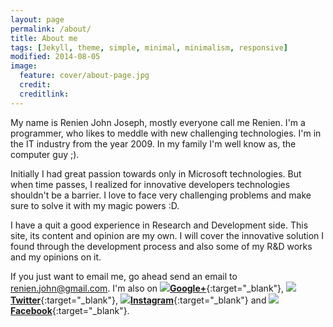 ```yaml
---
layout: page
permalink: /about/
title: About me
tags: [Jekyll, theme, simple, minimal, minimalism, responsive]
modified: 2014-08-05
image:
  feature: cover/about-page.jpg
  credit: 
  creditlink: 
---
```



My name is Renien John Joseph, mostly everyone call me Renien. I'm a programmer, who likes to meddle with new challenging technologies. I'm in the IT industry from the year 2009. In my family I'm well know as, the computer guy ;).

Initially I had great passion towards only in Microsoft technologies. But when time passes, I realized for innovative developers technologies shouldn't be a barrier. I love to face very challenging problems and make sure to solve it with my magic powers :D.

I have a quit a good experience in Research and Development side. This site, its content and opinion are my own. I will cover the innovative solution I found through the development process and also some of my R&D works and my opinions on it.

If you just want to email me, go ahead send an email to renien.john@gmail.com. I'm also on <img src="{{ site.url }}/images/google+-micro.png"/>[**Google+**](http://kineticjs.com/){:target="_blank"}, <img src="{{ site.url }}/images/twitter-micro.png"/>[**Twitter**](http://kineticjs.com/){:target="_blank"}, <img src="{{ site.url }}/images/instagram-micro.png"/>[**Instagram**](http://kineticjs.com/){:target="_blank"} and <img src="{{ site.url }}/images/facebook-micro.png"/>[**Facebook**](http://kineticjs.com/){:target="_blank"}.



